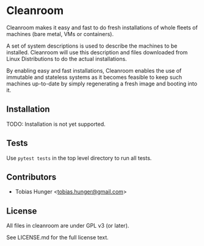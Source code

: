 # Cleanroom

Cleanroom makes it easy and fast to do fresh installations of whole
fleets of machines (bare metal, VMs or containers).

A set of system descriptions is used to describe the machines to be
installed. Cleanroom will use this description and files downloaded
from Linux Distributions to do the actual installations.

By enabling easy and fast installations, Cleanroom enables the use
of immutable and stateless systems as it becomes feasible to keep
such machines up-to-date by simply regenerating a fresh image and
booting into it.

## Installation

TODO: Installation is not yet supported.

## Tests

Use ```pytest tests``` in the top level directory to run all tests.

## Contributors

* Tobias Hunger &lt;tobias.hunger@gmail.com&gt;

## License

All files in cleanroom are under GPL v3 (or later).

See LICENSE.md for the full license text.
